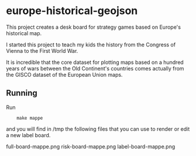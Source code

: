 # europe-historical-geojson

This project creates a desk board for strategy games
based on Europe's historical map.

I started this project to teach my kids the history
from the Congress of Vienna to the First World War.

It is incredible that the core dataset for plotting
maps based on a hundred years of wars between the Old
Continent's countries comes actually from the GISCO
dataset of the European Union maps.

## Running

Run

        make mappe

and you will find in /tmp the following files
that you can use to render or edit a new label board.


full-board-mappe.png
risk-board-mappe.png
label-board-mappe.png
